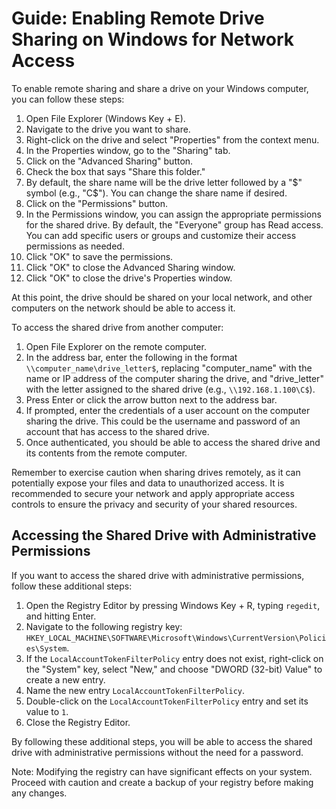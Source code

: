 # Guide: Enabling Remote Drive Sharing on Windows for Network Access

To enable remote sharing and share a drive on your Windows computer, you can follow these steps:

1. Open File Explorer (Windows Key + E).
2. Navigate to the drive you want to share.
3. Right-click on the drive and select "Properties" from the context menu.
4. In the Properties window, go to the "Sharing" tab.
5. Click on the "Advanced Sharing" button.
6. Check the box that says "Share this folder."
7. By default, the share name will be the drive letter followed by a "$" symbol (e.g., "C$"). You can change the share name if desired.
8. Click on the "Permissions" button.
9. In the Permissions window, you can assign the appropriate permissions for the shared drive. By default, the "Everyone" group has Read access. You can add specific users or groups and customize their access permissions as needed.
10. Click "OK" to save the permissions.
11. Click "OK" to close the Advanced Sharing window.
12. Click "OK" to close the drive's Properties window.

At this point, the drive should be shared on your local network, and other computers on the network should be able to access it.

To access the shared drive from another computer:

1. Open File Explorer on the remote computer.
2. In the address bar, enter the following in the format `\\computer_name\drive_letter$`, replacing "computer_name" with the name or IP address of the computer sharing the drive, and "drive_letter" with the letter assigned to the shared drive (e.g., `\\192.168.1.100\C$`).
3. Press Enter or click the arrow button next to the address bar.
4. If prompted, enter the credentials of a user account on the computer sharing the drive. This could be the username and password of an account that has access to the shared drive.
5. Once authenticated, you should be able to access the shared drive and its contents from the remote computer.

Remember to exercise caution when sharing drives remotely, as it can potentially expose your files and data to unauthorized access. It is recommended to secure your network and apply appropriate access controls to ensure the privacy and security of your shared resources.

## Accessing the Shared Drive with Administrative Permissions

If you want to access the shared drive with administrative permissions, follow these additional steps:

1. Open the Registry Editor by pressing Windows Key + R, typing `regedit`, and hitting Enter.
2. Navigate to the following registry key: `HKEY_LOCAL_MACHINE\SOFTWARE\Microsoft\Windows\CurrentVersion\Policies\System`.
3. If the `LocalAccountTokenFilterPolicy` entry does not exist, right-click on the "System" key, select "New," and choose "DWORD (32-bit) Value" to create a new entry.
4. Name the new entry `LocalAccountTokenFilterPolicy`.
5. Double-click on the `LocalAccountTokenFilterPolicy` entry and set its value to `1`.
6. Close the Registry Editor.

By following these additional steps, you will be able to access the shared drive with administrative permissions without the need for a password.

Note: Modifying the registry can have significant effects on your system. Proceed with caution and create a backup of your registry before making any changes.
